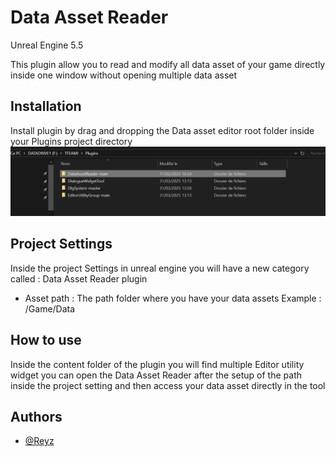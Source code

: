 
# Data Asset Reader
Unreal Engine 5.5

This plugin allow you to read and modify all data asset of your game directly inside one window without opening multiple data asset 






## Installation

Install plugin by drag and dropping the Data asset editor root folder inside your Plugins project directory
![PluginFolder](Docs/Images/PluginFolder.png)


## Project Settings

Inside the project Settings in unreal engine you will have a new category called : Data Asset Reader plugin

- Asset path : The path folder where you have your data assets 
 Example : /Game/Data

## How to use
Inside the content folder of the plugin you will find multiple Editor utility widget you can open the Data Asset Reader after the setup of the path inside the project setting and then access your data asset directly in the tool


## Authors

- [@Reyz](https://github.com/Renan-Yilmaz)


